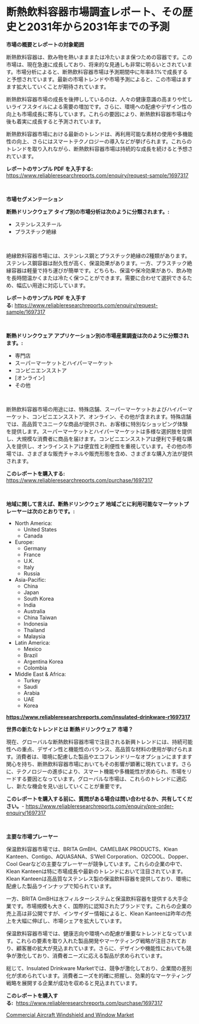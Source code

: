 <p><h1>断熱飲料容器市場調査レポート、その歴史と2031年から2031年までの予測</h1></p><p><strong>市場の概要とレポートの対象範囲</strong></p>
<p><p>断熱飲料容器は、飲み物を熱いまままたは冷たいまま保つための容器です。この市場は、現在急速に成長しており、将来的な見通しも非常に明るいとされています。市場分析によると、断熱飲料容器市場は予測期間中に年率8.1%で成長すると予想されています。最新の市場トレンドや市場予測によると、この市場はますます拡大していくことが期待されています。</p><p>断熱飲料容器市場の成長を後押ししているのは、人々の健康意識の高まりや忙しいライフスタイルによる需要の増加です。さらに、環境への配慮やデザイン性の向上も市場成長に寄与しています。これらの要因により、断熱飲料容器市場は今後も着実に成長すると予測されています。</p><p>断熱飲料容器市場における最新のトレンドは、再利用可能な素材の使用や多機能性の向上、さらにはスマートテクノロジーの導入などが挙げられます。これらのトレンドを取り入れながら、断熱飲料容器市場は持続的な成長を続けると予想されています。</p></p>
<p><strong>レポートのサンプル PDF を入手する:</strong> <a href="https://www.reliableresearchreports.com/enquiry/request-sample/1697317">https://www.reliableresearchreports.com/enquiry/request-sample/1697317</a></p>
<p>&nbsp;</p>
<p><strong>市場セグメンテーション</strong></p>
<p><strong>断熱ドリンクウェア タイプ別の市場分析は次のように分類されます。:</strong></p>
<p><ul><li>ステンレススチール</li><li>プラスチック絶縁</li></ul></p>
<p>&nbsp;</p>
<p><p>絶縁飲料容器市場には、ステンレス鋼とプラスチック絶縁の2種類があります。ステンレス鋼容器は耐久性が高く、保温効果があります。一方、プラスチック絶縁容器は軽量で持ち運びが簡単です。どちらも、保温や保冷効果があり、飲み物を長時間温かくまたは冷たく保つことができます。需要に合わせて選択できるため、幅広い用途に対応しています。</p></p>
<p><strong>レポートのサンプル PDF を入手する:</strong>&nbsp;<a href="https://www.reliableresearchreports.com/enquiry/request-sample/1697317">https://www.reliableresearchreports.com/enquiry/request-sample/1697317</a></p>
<p>&nbsp;</p>
<p><strong> 断熱ドリンクウェア アプリケーション別の市場産業調査は次のように分類されます。:</strong></p>
<p><ul><li>専門店</li><li>スーパーマーケットとハイパーマーケット</li><li>コンビニエンスストア</li><li>[オンライン]</li><li>その他</li></ul></p>
<p>&nbsp;</p>
<p><p>断熱飲料容器市場の用途には、特殊店舗、スーパーマーケットおよびハイパーマーケット、コンビニエンスストア、オンライン、その他が含まれます。特殊店舗では、高品質でユニークな商品が提供され、お客様に特別なショッピング体験を提供します。スーパーマーケットとハイパーマーケットは多様な選択肢を提供し、大規模な消費者に商品を届けます。コンビニエンスストアは便利で手軽な購入を提供し、オンラインストアは便宜性と利便性を重視しています。その他の市場では、さまざまな販売チャネルや販売形態を含め、さまざまな購入方法が提供されます。</p></p>
<p><strong>このレポートを購入する:</strong>&nbsp; <a href="https://www.reliableresearchreports.com/purchase/1697317">https://www.reliableresearchreports.com/purchase/1697317</a></p>
<p>&nbsp;</p>
<p><strong>地域に関して言えば、断熱ドリンクウェア 地域ごとに利用可能なマーケットプレーヤーは次のとおりです。:</strong></p>
<p><ul>
    <li>
        North America:
        <ul>
            <li>United States</li>
            <li>Canada</li>
        </ul>
    </li>
    <li>
        Europe:
        <ul>
            <li>Germany</li>
            <li>France</li>
            <li>U.K.</li>
            <li>Italy</li>
            <li>Russia</li>
        </ul>
    </li>
    <li>
        Asia-Pacific:
        <ul>
            <li>China</li>
            <li>Japan</li>
            <li>South Korea</li>
            <li>India</li>
            <li>Australia</li>
            <li>China Taiwan</li>
            <li>Indonesia</li>
            <li>Thailand</li>
            <li>Malaysia</li>
        </ul>
    </li>
    <li>
        Latin America:
        <ul>
            <li>Mexico</li>
            <li>Brazil</li>
            <li>Argentina Korea</li>
            <li>Colombia</li>
        </ul>
    </li>
    <li>
        Middle East & Africa:
        <ul>
            <li>Turkey</li>
            <li>Saudi</li>
            <li>Arabia</li>
            <li>UAE</li>
            <li>Korea</li>
        </ul>
    </li>
    </ul></p>
<p><strong><a href="https://www.reliableresearchreports.com/insulated-drinkware-r1697317">https://www.reliableresearchreports.com/insulated-drinkware-r1697317</a></strong>&nbsp;</p>
<p><strong>世界の新たなトレンドとは 断熱ドリンクウェア 市場？</strong></p>
<p><p>現在、グローバルな断熱飲料容器市場で注目される新興トレンドには、持続可能性への重点、デザイン性と機能性のバランス、高品質な材料の使用が挙げられます。消費者は、環境に配慮した製品やエコフレンドリーなオプションにますます関心を持ち、断熱飲料容器市場においてもその影響が顕著に現れています。さらに、テクノロジーの進歩により、スマート機能や多機能性が求められ、市場をリードする要因となっています。グローバルな市場は、これらのトレンドに適応し、新たな機会を見い出していくことが重要です。</p></p>
<p><strong>このレポートを購入する前に、質問がある場合は問い合わせるか、共有してください。</strong>- <a href="https://www.reliableresearchreports.com/enquiry/pre-order-enquiry/1697317">https://www.reliableresearchreports.com/enquiry/pre-order-enquiry/1697317</a></p>
<p>&nbsp;</p>
<p><strong>主要な市場プレーヤー</strong></p>
<p><p>保温飲料容器市場では、BRITA GmBH、CAMELBAK PRODUCTS、Klean Kanteen、Contigo、AQUASANA、S’Well Corporation、O2COOL、Dopper、Cool Gearなどの主要なプレーヤーが競争しています。これらの企業の中で、Klean Kanteenは特に市場成長や最新のトレンドにおいて注目されています。Klean Kanteenは高品質なステンレス製の保温飲料容器を提供しており、環境に配慮した製品ラインナップで知られています。</p><p>一方、BRITA GmBHは水フィルターシステムと保温飲料容器を提供する大手企業です。市場規模も大きく、国際的に認知されたブランドです。これらの企業の売上高は非公開ですが、インサイダー情報によると、Klean Kanteenは昨年の売上を大幅に伸ばし、市場シェアを拡大しています。</p><p>保温飲料容器市場では、健康志向や環境への配慮が重要なトレンドとなっています。これらの要素を取り入れた製品開発やマーケティング戦略が注目されており、顧客層の拡大が見込まれています。さらに、デザインや機能性においても競争が激化しており、消費者ニーズに応える製品が求められています。</p><p>総じて、Insulated Drinkware Marketでは、競争が激化しており、企業間の差別化が求められています。消費者ニーズを的確に把握し、効果的なマーケティング戦略を展開する企業が成功を収めると見込まれています。</p></p>
<p><strong>このレポートを購入する:</strong>&nbsp;&nbsp;<a href="https://www.reliableresearchreports.com/purchase/1697317">https://www.reliableresearchreports.com/purchase/1697317</a></p>
<p><p><a href="https://cute-banjo-8ca.notion.site/Commercial-Aircraft-Windshield-and-Window-Market-Size-Evaluating-its-Market-Trends-Growth-and-Pro-88094535e70e4b7aa5c248dfe5648477">Commercial Aircraft Windshield and Window Market</a></p></p>